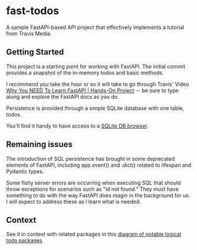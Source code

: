 # fast-todos

A sample FastAPI-based API project that effectively implements a tutorial from Travis Media. 

## Getting Started

This project is a starting point for working with FastAPI.  The initial commit provides a snapshot of the in-memory todos and basic methods.

I recommend you take the hour or so it will take to go through Travis' Video [Why You NEED To Learn FastAPI | Hands-On Project](https://youtu.be/cbASjoZZGIw?si=kqkGHlsUB514cXMc) -- be sure to type along and explore the FastAPI docs as you do.

Persistence is provided through a simple SQLite database with one table, todos.

You'll find it handy to have access to a [SQLite DB browser](https://sqlitebrowser.org/).

## Remaining issues

The introduction of SQL persistence has brought in some deprecated elements of FastAPI, including app.event() and .dict() related to lifespan and Pydantic types. 

Some fishy server errors are occurring when executing SQL that should throw exceptions for scenarios such as "id not found." They must have something to do with the way FastAPI does magin in the background for us. I will expect to address these as I learn what is needed.

## Context

See it in context with related packages in this [diagram of notable logical todo packages](https://lucid.app/documents/view/cccb17ee-2478-4fa2-b544-de293e375241)

